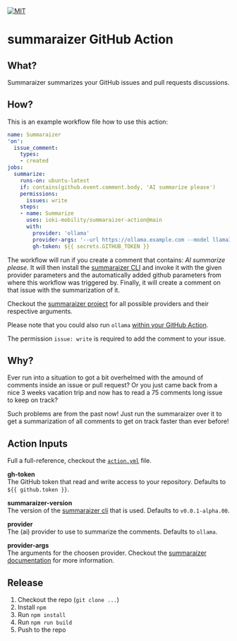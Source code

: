 [![MIT](https://img.shields.io/badge/license-MIT-blue.svg)](https://github.com/ioki-mobility/summaraizer-action/blob/main/LICENSE)

# summaraizer GitHub Action

## What?

Summaraizer summarizes your GitHub issues and pull requests discussions.

## How?

This is an example workflow file how to use this action:

```yml
name: Summaraizer
'on':
  issue_comment:
    types:
    - created
jobs:
  summarize:
    runs-on: ubuntu-latest
    if: contains(github.event.comment.body, 'AI summarize please')
    permissions:
      issues: write
    steps:
    - name: Summarize
      uses: ioki-mobility/summaraizer-action@main
      with:
        provider: 'ollama'
        provider-args: '--url https://ollama.example.com --model llama3.1'
        gh-token: ${{ secrets.GITHUB_TOKEN }}
```

The workflow will run if you create a comment that contains: _AI summarize please_.
It will then install the [summaraizer CLI](https://github.com/ioki-mobility/summaraizer) and
invoke it with the given provider parameters and the automatically added github parameters
from where this workflow was triggered by.
Finally, it will create a comment on that issue with the summarization of it.

Checkout the [summaraizer project](https://github.com/ioki-mobility/summaraizer) for all possible providers and their respective arguments.

Please note that you could also run `ollama` [within your GitHub Action](https://stackoverflow.com/a/78539440).

The permission `issue: write` is required to add the comment to your issue.

## Why?

Ever run into a situation to got a bit overhelmed with the amound of comments
inside an issue or pull request?
Or you just came back from a nice 3 weeks vacation trip and now has to read
a 75 comments long issue to keep on track?

Such problems are from the past now!
Just run the summaraizer over it to get a summarization of all comments
to get on track faster than ever before!

## Action Inputs

Full a full-reference, checkout the [`action.yml`](action.yml) file.

**gh-token**</br>
The GitHub token that read and write access to your repository. Defaults to `${{ github.token }}`.

**summaraizer-version**</br>
The version of the [summaraizer cli](https://github.com/ioki-mobility/summaraizer/releases) that is used. Defaults to `v0.0.1-alpha.00`.

**provider**</br>
The (ai) provider to use to summarize the comments. Defaults to `ollama`.

**provider-args**</br>
The arguments for the choosen provider. Checkout the [summaraizer documentation](https://github.com/ioki-mobility/summaraizer) for more information.

## Release

1. Checkout the repo (`git clone ...`)
2. Install `npm`
3. Run `npm install`
4. Run `npm run build`
5. Push to the repo
